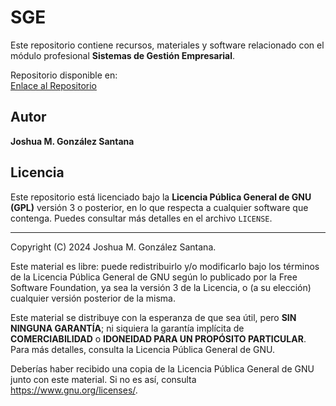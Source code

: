 # SGE

Este repositorio contiene recursos, materiales y software relacionado con el módulo profesional **Sistemas de Gestión Empresarial**.

Repositorio disponible en:  
[Enlace al Repositorio](https://github.com/canarydev/sge)

## Autor

**Joshua M. González Santana**

## Licencia

Este repositorio está licenciado bajo la **Licencia Pública General de GNU (GPL)** versión 3 o posterior, en lo que respecta a cualquier software que contenga. Puedes consultar más detalles en el archivo `LICENSE`.

---

Copyright (C) 2024 Joshua M. González Santana.

Este material es libre: puede redistribuirlo y/o modificarlo bajo los términos de la Licencia Pública General de GNU según lo publicado por la Free Software Foundation, ya sea la versión 3 de la Licencia, o (a su elección) cualquier versión posterior de la misma.

Este material se distribuye con la esperanza de que sea útil, pero **SIN NINGUNA GARANTÍA**; ni siquiera la garantía implícita de **COMERCIABILIDAD** o **IDONEIDAD PARA UN PROPÓSITO PARTICULAR**. Para más detalles, consulta la Licencia Pública General de GNU.

Deberías haber recibido una copia de la Licencia Pública General de GNU junto con este material. Si no es así, consulta <https://www.gnu.org/licenses/>.
